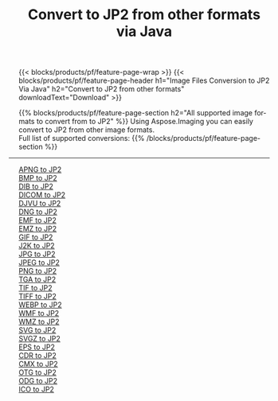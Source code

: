 ﻿---
title: Convert to JP2 from other formats via Java 
weight: 3920
url: /java/conversion/to/jp2 
lang: en
langdirlevel: 2
locales: zh-hans,ja,it,ru,de,es,fr,nl,id,lt,pl,pt,vi,tr,ko,zh-hant,ar,hi,th,sv,cs,uk,he
description: Using Aspose.Imaging you can easily convert to JP2 from other formats
---

{{< blocks/products/pf/feature-page-wrap >}}
{{< blocks/products/pf/feature-page-header h1="Image Files Conversion to JP2 Via Java" h2="Convert to JP2 from other formats" downloadText="Download" >}}


{{% blocks/products/pf/feature-page-section  h2="All supported image formats to convert from to JP2" %}}
Using Aspose.Imaging you can easily convert to JP2 from other image formats.
<br/>
Full list of supported conversions:
{{% /blocks/products/pf/feature-page-section %}}
<div class="container-fluid productfamilypage bg-gray">
    <div class="convertypes bg-gray agp-content section">
        <div class="container">
		<hr style="margin-left:-20px;"/>
		<div class="row other-converters">
		    <div class='col-md-2 other-converter remove-lp remove-rp'><a href="/imaging/java/conversion/apng-to-jp2" >APNG to JP2</a></div>
<div class='col-md-2 other-converter remove-lp remove-rp'><a href="/imaging/java/conversion/bmp-to-jp2" >BMP to JP2</a></div>
<div class='col-md-2 other-converter remove-lp remove-rp'><a href="/imaging/java/conversion/dib-to-jp2" >DIB to JP2</a></div>
<div class='col-md-2 other-converter remove-lp remove-rp'><a href="/imaging/java/conversion/dicom-to-jp2" >DICOM to JP2</a></div>
<div class='col-md-2 other-converter remove-lp remove-rp'><a href="/imaging/java/conversion/djvu-to-jp2" >DJVU to JP2</a></div>
<div class='col-md-2 other-converter remove-lp remove-rp'><a href="/imaging/java/conversion/dng-to-jp2" >DNG to JP2</a></div>
<div class='col-md-2 other-converter remove-lp remove-rp'><a href="/imaging/java/conversion/emf-to-jp2" >EMF to JP2</a></div>
<div class='col-md-2 other-converter remove-lp remove-rp'><a href="/imaging/java/conversion/emz-to-jp2" >EMZ to JP2</a></div>
<div class='col-md-2 other-converter remove-lp remove-rp'><a href="/imaging/java/conversion/gif-to-jp2" >GIF to JP2</a></div>
<div class='col-md-2 other-converter remove-lp remove-rp'><a href="/imaging/java/conversion/j2k-to-jp2" >J2K to JP2</a></div>
<div class='col-md-2 other-converter remove-lp remove-rp'><a href="/imaging/java/conversion/jpg-to-jp2" >JPG to JP2</a></div>
<div class='col-md-2 other-converter remove-lp remove-rp'><a href="/imaging/java/conversion/jpeg-to-jp2" >JPEG to JP2</a></div>
<div class='col-md-2 other-converter remove-lp remove-rp'><a href="/imaging/java/conversion/png-to-jp2" >PNG to JP2</a></div>
<div class='col-md-2 other-converter remove-lp remove-rp'><a href="/imaging/java/conversion/tga-to-jp2" >TGA to JP2</a></div>
<div class='col-md-2 other-converter remove-lp remove-rp'><a href="/imaging/java/conversion/tif-to-jp2" >TIF to JP2</a></div>
<div class='col-md-2 other-converter remove-lp remove-rp'><a href="/imaging/java/conversion/tiff-to-jp2" >TIFF to JP2</a></div>
<div class='col-md-2 other-converter remove-lp remove-rp'><a href="/imaging/java/conversion/webp-to-jp2" >WEBP to JP2</a></div>
<div class='col-md-2 other-converter remove-lp remove-rp'><a href="/imaging/java/conversion/wmf-to-jp2" >WMF to JP2</a></div>
<div class='col-md-2 other-converter remove-lp remove-rp'><a href="/imaging/java/conversion/wmz-to-jp2" >WMZ to JP2</a></div>
<div class='col-md-2 other-converter remove-lp remove-rp'><a href="/imaging/java/conversion/svg-to-jp2" >SVG to JP2</a></div>
<div class='col-md-2 other-converter remove-lp remove-rp'><a href="/imaging/java/conversion/svgz-to-jp2" >SVGZ to JP2</a></div>
<div class='col-md-2 other-converter remove-lp remove-rp'><a href="/imaging/java/conversion/eps-to-jp2" >EPS to JP2</a></div>
<div class='col-md-2 other-converter remove-lp remove-rp'><a href="/imaging/java/conversion/cdr-to-jp2" >CDR to JP2</a></div>
<div class='col-md-2 other-converter remove-lp remove-rp'><a href="/imaging/java/conversion/cmx-to-jp2" >CMX to JP2</a></div>
<div class='col-md-2 other-converter remove-lp remove-rp'><a href="/imaging/java/conversion/otg-to-jp2" >OTG to JP2</a></div>
<div class='col-md-2 other-converter remove-lp remove-rp'><a href="/imaging/java/conversion/odg-to-jp2" >ODG to JP2</a></div>
<div class='col-md-2 other-converter remove-lp remove-rp'><a href="/imaging/java/conversion/ico-to-jp2" >ICO to JP2</a></div>
                </div>
        </div>
    </div>
</div>
<br/>

